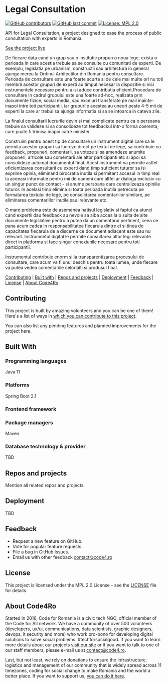 # Legal Consultation

[![GitHub contributors](https://img.shields.io/github/contributors/code4romania/legal-consultation-api.svg?style=for-the-badge)](https://github.com/code4romania/legal-consultation-api/graphs/contributors) [![GitHub last commit](https://img.shields.io/github/last-commit/code4romania/legal-consultation-api.svg?style=for-the-badge)](https://github.com/code4romania/legal-consultation-api/commits/master) [![License: MPL 2.0](https://img.shields.io/badge/license-MPL%202.0-brightgreen.svg?style=for-the-badge)](https://opensource.org/licenses/MPL-2.0)

API for Legal Consultation, a project designed to ease the process of public consultation with experts in Romania.

[See the project live](insert_link_here)

De fiecare data cand un grup sau o institutie propun o noua lege, exista o perioada in care acestia trebuie sa se consulte cu comunitati de experti. De exemplu, legislatia pe urbanism, constructii sau arhitectura in general ajunge mereu la Ordinul Arhitectilor din Romania pentru consultare. Perioada de consultare este una foarte scurta si de cele mai multe ori nu toti membrii acestor grupuri de experti au timpul necesar la dispozitie si nici instrumentele necesare pentru a-si aduce contributia eficient.Procedura de consultare in cadrul grupului este una foarte ad-hoc, realizata prin documente fizice, social media, sau exceluri transferate pe mail inainte-inapoi intre toti participantii, iar grupurile acestea au uneori peste 4-5 mii de experti la care ar trebui sa ajunga informatia si sa se intoarca in cateva zile.

La finalul consultarii lucrurile devin si mai complicate pentru ca o persoana trebuie sa valideze si sa consolideze tot feedbackul intr-o forma coerenta, care poate fi trimisa inapoi catre minister.

Construim pentru acest tip de consultare un instrument digital care sa le permita acestor grupuri sa lucreze direct pe textul de lege, sa contribuie cu feedback, propuneri, comentarii, sa voteze si sa amendeze anumite propuneri, articole sau comentarii ale altor participanti etc si apoi sa consolideze automat documentul final. Acest instrument va permite astfel eficientizarea consultarii cu experti dand timp suficient tuturor sa isi exprime opinia, eliminand birocratia inutila si permitant accesul in timp real la aceeasi informatie pentru mii de oameni care altfel ar dialoga exclusiv cu un singur punct de contact - si anume persoana care centralizeaza opiniile tuturor. In acelasi timp elimina si toata perioada inutila petrecuta pe formatarea textului de lege, pe consolidarea comentariilor similare, pe eliminarea comentariilor inutile sau irelevante etc.

O mare problema este de asemenea hatisul legislativ si faptul ca atunci cand expertii dau feedback au nevoie sa aiba acces la o suita de alte documente legislative pentru a putea da un comentarui pertinent, ceea ce pana acum cadea in responsabilitatea fiecaruia dintre ei si tinea de capacitatea fiecaruia de a discerne ce document adiacent este sau nu relevant. Instrumnetul digital le permite consultarea altor legi relevante direct in platforma si face singur conexiunile necesare pentru toti participantii.

Instrumentul contribuie enorm si la transparentizarea procesului de consultare, care acum va fi unul deschis pentru toata lumea, unde fiecare va putea vedea comentariile celorlalti si produsul final.

[Contributing](#contributing) | [Built with](#built-with) | [Repos and projects](#repos-and-projects) | [Deployment](#deployment) | [Feedback](#feedback) | [License](#license) | [About Code4Ro](#about-code4ro)

## Contributing

This project is built by amazing volunteers and you can be one of them! Here's a list of ways in [which you can contribute to this project](.github/CONTRIBUTING.MD).

You can also list any pending features and planned improvements for the project here.

## Built With

### Programming languages

Java 11

### Platforms

Spring Boot 2.1

### Frontend framework

### Package managers

Maven

### Database technology & provider

TBD

## Repos and projects

Mention all related repos and projects.

## Deployment

TBD

## Feedback

* Request a new feature on GitHub.
* Vote for popular feature requests.
* File a bug in GitHub Issues.
* Email us with other feedback contact@code4.ro

## License 

This project is licensed under the MPL 2.0 License - see the [LICENSE](LICENSE) file for details

## About Code4Ro

Started in 2016, Code for Romania is a civic tech NGO, official member of the Code for All network. We have a community of over 500 volunteers (developers, ux/ui, communications, data scientists, graphic designers, devops, it security and more) who work pro-bono for developing digital solutions to solve social problems. #techforsocialgood. If you want to learn more details about our projects [visit our site](https://www.code4.ro/en/) or if you want to talk to one of our staff members, please e-mail us at contact@code4.ro.

Last, but not least, we rely on donations to ensure the infrastructure, logistics and management of our community that is widely spread across 11 timezones, coding for social change to make Romania and the world a better place. If you want to support us, [you can do it here](https://code4.ro/en/donate/).
